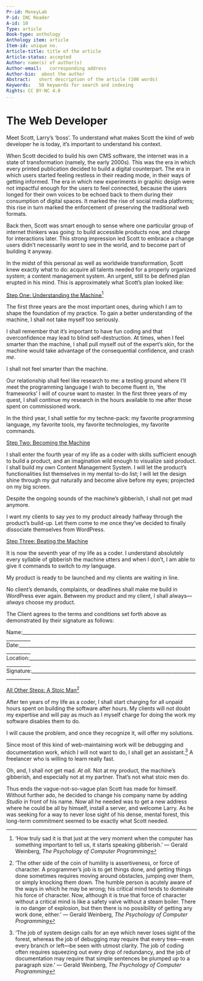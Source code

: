 ```yaml
---
Pr-id: MoneyLab
P-id: INC Reader
A-id: 10
Type: article
Book-type: anthology
Anthology item: article
Item-id: unique no.
Article-title: title of the article
Article-status: accepted
Author: name(s) of author(s)
Author-email:   corresponding address
Author-bio:  about the author
Abstract:   short description of the article (100 words)
Keywords:   50 keywords for search and indexing
Rights: CC BY-NC 4.0
...
```



# The Web Developer

Meet Scott, Larry’s ‘boss’. To understand what makes Scott the kind of
web developer he is today, it’s important to understand his context.

When Scott decided to build his own CMS software, the internet was in a
state of transformation (namely, the early 2000s). This was the era in
which every printed publication decided to build a digital counterpart.
The era in which users started feeling restless in their reading mode,
in their ways of getting informed. The era in which new experiments in
graphic design were not impactful enough for the users to feel
connected, because the users longed for their own voices to be echoed
back to them during their consumption of digital spaces. It marked the
rise of social media platforms; this rise in turn marked the enforcement
of preserving the traditional web formats.

Back then, Scott was smart enough to sense where one particular group of
internet thinkers was going: to build accessible products now, and
charge for interactions later. This strong impression led Scott to
embrace a change users didn’t necessarily *want* to see in the world,
and to become part of building it anyway.

In the midst of this personal as well as worldwide transformation, Scott
knew exactly what to do: acquire all talents needed for a properly
organized system; a content management system. An urgent, still to be
defined plan erupted in his mind. This is approximately what Scott’s
plan looked like:

<u>Step One: Understanding the Machine[^07thewebdeveloper_1]</u>

The first three years are the most important ones, during which I am to
shape the foundation of my practice. To gain a better understanding of
the machine, I shall not take myself too seriously.

I shall remember that it’s important to have fun coding and that
overconfidence may lead to blind self-destruction. At times, when I feel
smarter than the machine, I shall pull myself out of the expert’s skin,
for the machine would take advantage of the consequential confidence,
and crash *me*.

I shall not feel smarter than the machine.

Our relationship shall feel like research to me: a testing ground where
I’ll meet the programming language I wish to become fluent in, ‘the
frameworks’ I will of course want to master. In the first three years of
my quest, I shall continue my research in the hours available to me
after those spent on commissioned work.

In the third year, I shall settle for my techne-pack: my favorite
programming language, my favorite tools, my favorite technologies, my
favorite commands.

<u>Step Two: Becoming the Machine</u>

I shall enter the fourth year of my life as a coder with skills
sufficient enough to build a product, and an imagination wild enough to
visualize said product. I shall build my own Content Management System.
I will let the product’s functionalities list themselves in my mental
to-do list; I will let the design shine through my gut naturally and
become alive before my eyes; projected on my big screen.

Despite the ongoing sounds of the machine’s gibberish, I shall not get
mad anymore.

I want my clients to say *yes* to my product already halfway through the
product’s build-up. Let them come to me once they’ve decided to finally
dissociate themselves from WordPress.

<u>Step Three: Beating the Machine</u>

It is now the seventh year of my life as a coder. I understand
absolutely every syllable of gibberish the machine utters and when I
don’t, I am able to give it commands to switch to *my* language.

My product is ready to be launched and my clients are waiting in line.

No client’s demands, complaints, or deadlines shall make me build in
WordPress ever again. Between my product and my client, I shall
always—*always* choose my product.

The Client agrees to the terms and conditions set forth above as
demonstrated by their signature as follows:

Name:\_\_\_\_\_\_\_\_\_\_\_\_\_\_\_\_\_\_\_\_\_\_\_\_\_\_\_\_\_\_\_\_\_\_\_\_\_\_\_\_\_\_\_\_\_\_\_\_\_\_\_\_\_\_\_\_\_\_\_\_\_\_\_\_\_\_\_\_\_\_\_\_\_\_\_\_\_\_\_\_\_\_
Date:\_\_\_\_\_\_\_\_\_\_\_\_\_\_\_\_\_\_\_\_\_\_\_\_\_\_\_\_\_\_\_\_\_\_\_\_\_\_\_\_\_\_\_\_\_\_\_\_\_\_\_\_\_\_\_\_\_\_\_\_\_\_\_\_\_\_\_\_\_\_\_\_\_\_\_\_\_\_\_\_\_\_\_
Location:\_\_\_\_\_\_\_\_\_\_\_\_\_\_\_\_\_\_\_\_\_\_\_\_\_\_\_\_\_\_\_\_\_\_\_\_\_\_\_\_\_\_\_\_\_\_\_\_\_\_\_\_\_\_\_\_\_\_\_\_\_\_\_\_\_\_\_\_\_\_\_\_\_\_\_\_\_\_\_
Signature:\_\_\_\_\_\_\_\_\_\_\_\_\_\_\_\_\_\_\_\_\_\_\_\_\_\_\_\_\_\_\_\_\_\_\_\_\_\_\_\_\_\_\_\_\_\_\_\_\_\_\_\_\_\_\_\_\_\_\_\_\_\_\_\_\_\_\_\_\_\_\_\_\_\_\_\_\_\_

<u>All Other Steps: A Stoic Man</u>[^07thewebdeveloper_2]

After ten years of my life as a coder, I shall start charging for all
unpaid hours spent on building the software after hours. My clients will
not doubt my expertise and will pay as much as I myself charge for doing
the work my software disables them to do.

I will cause the problem, and once they recognize it, will offer my
solutions.

Since most of this kind of web-maintaining work will be debugging and
documentation work, which I will not want to do, I shall get an
assistant.[^07thewebdeveloper_3] A freelancer who is willing to learn really fast.

Oh, and, I shall not get mad. *At all.* Not at my product, the machine’s
gibberish, and especially not at my partner. That’s not what stoic men
do.

Thus ends the vague-not-so-vague plan Scott has made for himself.
Without further ado, he decided to change his company name by adding
*Studio* in front of his name. Now all he needed was to get a new
address where he could be all by himself, install a server, and welcome
Larry. As he was seeking for a way to never lose sight of his dense,
mental forest, this long-term commitment seemed to be exactly what Scott
needed.

[^07thewebdeveloper_1]: ‘How truly sad it is that just at the very moment when the
    computer has something important to tell us, it starts speaking
    gibberish.’ — Gerald Weinberg, *The Psychology of Computer
    Programming*

[^07thewebdeveloper_2]: ‘The other side of the coin of humility is assertiveness, or force
    of character. A programmer’s job is to get things done, and getting
    things done sometimes requires moving around obstacles, jumping over
    them, or simply knocking them down. The humble person is acutely
    aware of the ways in which he may be wrong; his critical mind tends
    to dominate his force of character. Now, although it is true that
    force of character without a critical mind is like a safety valve
    without a steam boiler. There is no danger of explosion, but then
    there is no possibility of getting any work done, either.’ — Gerald
    Weinberg, *The Psychology of Computer Programming*

[^07thewebdeveloper_3]: ‘The job of system design calls for an eye which never loses sight
    of the forest, whereas the job of debugging may require that every
    tree—even every branch or left—be seen with utmost clarity. The job
    of coding often requires squeezing out every drop of redundancy, and
    the job of documentation may require that simple sentences be
    plumped up to a paragraph size.’ — Gerald Weinberg, *The Psychology
    of Computer Programming*
